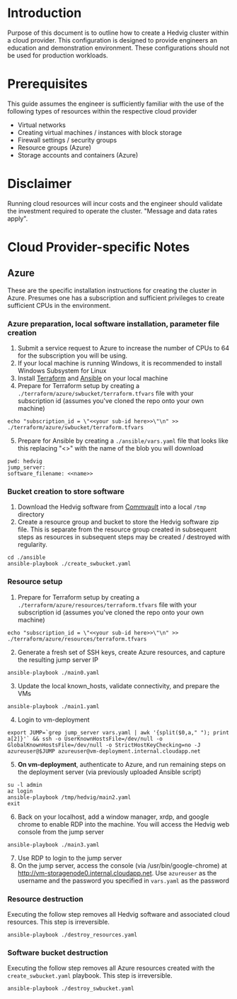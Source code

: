 # Introduction
Purpose of this document is to outline how to create a Hedvig cluster within a cloud provider. This configuration is designed to provide engineers an education and demonstration environment. These configurations should not be used for production workloads.

# Prerequisites

This guide assumes the engineer is sufficiently familiar with the use of the following types of resources within the respective cloud provider
- Virtual networks
- Creating virtual machines / instances with block storage
- Firewall settings / security groups
- Resource groups (Azure)
- Storage accounts and containers (Azure)

# Disclaimer
Running cloud resources will incur costs and the engineer should validate the investment required to operate the cluster. "Message and data rates apply".

# Cloud Provider-specific Notes

## Azure
These are the specific installation instructions for creating the cluster in Azure. Presumes one has a subscription and sufficient privileges to create sufficient CPUs in the environment.

### Azure preparation, local software installation, parameter file creation
1. Submit a service request to Azure to increase the number of CPUs to 64 for the subscription you will be using.
2. If your local machine is running Windows, it is recommended to install Windows Subsystem for Linux
3. Install [Terraform](https://learn.hashicorp.com/terraform/getting-started/install.html) and [Ansible](https://docs.ansible.com/ansible/latest/installation_guide/intro_installation.html) on your local machine
4. Prepare for Terraform setup by creating a ```./terraform/azure/swbucket/terraform.tfvars``` file with your subscription id (assumes you've cloned the repo onto your own machine)
```
echo "subscription_id = \"<<your sub-id here>>\"\n" >> ./terraform/azure/swbucket/terraform.tfvars
```
5. Prepare for Ansible by creating a ```./ansible/vars.yaml``` file that looks like this replacing "<<name>>" with the name of the blob you will download
```
pwd: hedvig
jump_server:
software_filename: <<name>>
```

### Bucket creation to store software
1. Download the Hedvig software from [Commvault](http://cloud.commvault.com) into a local ```/tmp``` directory
2. Create a resource group and bucket to store the Hedvig software zip file. This is separate from the resource group created in subsequent steps as resources in subsequent steps may be created / destroyed with regularity.
```
cd ./ansible
ansible-playbook ./create_swbucket.yaml
```

### Resource setup
1. Prepare for Terraform setup by creating a ```./terraform/azure/resources/terraform.tfvars``` file with your subscription id (assumes you've cloned the repo onto your own machine)
```
echo "subscription_id = \"<<your sub-id here>>\"\n" >> ./terraform/azure/resources/terraform.tfvars
```
2. Generate a fresh set of SSH keys, create Azure resources, and capture the resulting jump server IP
```
ansible-playbook ./main0.yaml
```
3. Update the local known_hosts, validate connectivity, and prepare the VMs
```
ansible-playbook ./main1.yaml
```
4. Login to vm-deployment
```
export JUMP=`grep jump_server vars.yaml | awk '{split($0,a," "); print a[2]}'` && ssh -o UserKnownHostsFile=/dev/null -o GlobalKnownHostsFile=/dev/null -o StrictHostKeyChecking=no -J azureuser@$JUMP azureuser@vm-deployment.internal.cloudapp.net
```
5. **On vm-deployment**, authenticate to Azure, and run remaining steps on the deployment server (via previously uploaded Ansible script)
```
su -l admin
az login
ansible-playbook /tmp/hedvig/main2.yaml
exit
```
6. Back on your localhost, add a window manager, xrdp, and google chrome to enable RDP into the machine. You will access the Hedvig web console from the jump server
```
ansible-playbook ./main3.yaml
```
7. Use RDP to login to the jump server
8. On the jump server, access the console (via /usr/bin/google-chrome) at http://vm-storagenode0.internal.cloudapp.net. Use ```azureuser``` as the username and the password you specified in ```vars.yaml``` as the password

### Resource destruction
Executing the follow step removes all Hedvig software and associated cloud resources. This step is irreversible.   
```
ansible-playbook ./destroy_resources.yaml
```
### Software bucket destruction
Executing the follow step removes all Azure resources created with the ```create_swbucket.yaml``` playbook. This step is irreversible.   
```
ansible-playbook ./destroy_swbucket.yaml
```